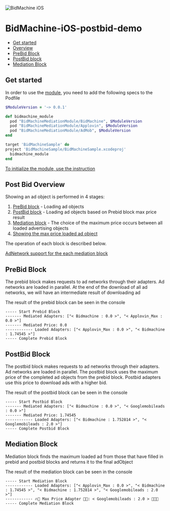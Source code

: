 
![BidMachine iOS](https://appodeal-ios.s3-us-west-1.amazonaws.com/docs/bidmachine.png)
# BidMachine-iOS-postbid-demo

* [Get started](#get-started)
* [Overview](#post-bid-overview)
* [PreBid Block](#prebid-block)
* [PostBid block](#postbid-block)
* [Mediation Block](#mediation_block)

## Get started

In order to use the [module](https://github.com/bidmachine/BidMachine-iOS-Bidding-Manager-SDK), you need to add the following specs to the Podfile

``` ruby
$ModuleVersion = '~> 0.0.1'

def bidmachine_module
  pod "BidMachineMediationModule/BidMachine", $ModuleVersion
  pod "BidMachineMediationModule/Applovin", $ModuleVersion
  pod "BidMachineMediationModule/AdMob", $ModuleVersion
end

target 'BidMachineSample' do
project 'BidMachineSample/BidMachineSample.xcodeproj'
  bidmachine_module
end
```

[To initialize the module, use the instruction](https://github.com/bidmachine/BidMachine-iOS-Bidding-Manager-SDK#initialization)

## Post Bid Overview

Showing an ad object is performed in 4 stages:

1) [PreBid block](#prebid-block) - Loading ad objects
2) [PostBid block](#postbid-block) - Loading  ad objects based on Prebid block max price result
3) [Mediation block](#mediation-block) - The choice of the maximum price occurs between all loaded advertising objects
4) [Showing the max price loaded ad object](https://github.com/bidmachine/BidMachine-iOS-Bidding-Manager-SDK#presenting)

The operation of each block is described below.

[AdNetwork support for the each mediation block](https://github.com/bidmachine/BidMachine-iOS-Bidding-Manager-SDK#adaptors)

## PreBid Block

The prebid block makes requests to ad networks through their adapters. Ad networks are loaded in parallel. At the end of the download of all ad networks, we will have an intermediate result of downloading ad

The result of the prebid block can be seen in the console

``` objc
----- Start Prebid Block
------- Mediated Adapters: ["< Bidmachine : 0.0 >", "< Applovin_Max : 0.0 >"]
------- Mediated Price: 0.0
------------ Loaded Adapters: ["< Applovin_Max : 0.0 >", "< Bidmachine : 1.74545 >"]
----- Complete Prebid Block
```

## PostBid Block

The postbid block makes requests to ad networks through their adapters. Ad networks are loaded in parallel. The postbid block uses the maximum price of the completed ad objects from the prebid block. Postbid adapters use this price to download ads with a higher bid.

The result of the postbid block can be seen in the console

``` objc
----- Start Postbid Block
------- Mediated Adapters: ["< Bidmachine : 0.0 >", "< Googlemobileads : 0.0 >"]
------- Mediated Price: 1.74545
------------ Loaded Adapters: ["< Bidmachine : 1.752814 >", "< Googlemobileads : 2.0 >"]
----- Complete Postbid Block
```

## Mediation Block

Mediation block finds the maximum loaded ad from those that have filled in prebid and postbid blocks and returns it to the final adObject

The result of the mediation block can be seen in the console

``` objc
----- Start Mediation Block
------------ Loaded Adapters: ["< Applovin_Max : 0.0 >", "< Bidmachine : 1.74545 >", "< Bidmachine : 1.752814 >", "< Googlemobileads : 2.0 >"]
------------ 🔥🥳 Max Price Adapter 🥳🔥: < Googlemobileads : 2.0 > 🎉🎉🎉
----- Complete Mediation Block
```


